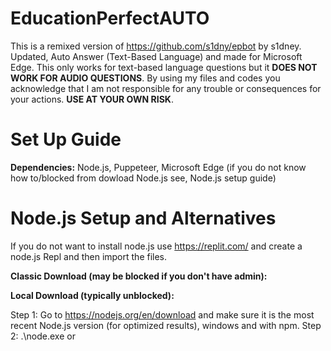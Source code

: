 # EducationPerfectAUTO
This is a remixed version of https://github.com/s1dny/epbot by s1dney. Updated, Auto Answer (Text-Based Language) and made for Microsoft Edge.
This only works for text-based language questions but it **DOES NOT WORK FOR AUDIO QUESTIONS**.
By using my files and codes you acknowledge that I am not responsible for any trouble or consequences for your actions. **USE AT YOUR OWN RISK**.

# Set Up Guide
**Dependencies:** Node.js, Puppeteer, Microsoft Edge (if you do not know how to/blocked from dowload Node.js see, Node.js setup guide)

# Node.js Setup and Alternatives
If you do not want to install node.js use https://replit.com/ and create a node.js Repl and then import the files.

**Classic Download (may be blocked if you don't have admin):**

**Local Download (typically unblocked):**

Step 1: Go to https://nodejs.org/en/download and make sure it is the most recent Node.js version (for optimized results), windows and with npm.
Step 2:
.\node.exe or
